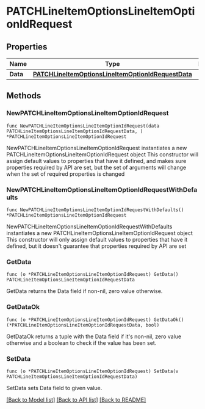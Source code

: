 # PATCHLineItemOptionsLineItemOptionIdRequest

## Properties

Name | Type | Description | Notes
------------ | ------------- | ------------- | -------------
**Data** | [**PATCHLineItemOptionsLineItemOptionIdRequestData**](PATCHLineItemOptionsLineItemOptionIdRequestData.md) |  | 

## Methods

### NewPATCHLineItemOptionsLineItemOptionIdRequest

`func NewPATCHLineItemOptionsLineItemOptionIdRequest(data PATCHLineItemOptionsLineItemOptionIdRequestData, ) *PATCHLineItemOptionsLineItemOptionIdRequest`

NewPATCHLineItemOptionsLineItemOptionIdRequest instantiates a new PATCHLineItemOptionsLineItemOptionIdRequest object
This constructor will assign default values to properties that have it defined,
and makes sure properties required by API are set, but the set of arguments
will change when the set of required properties is changed

### NewPATCHLineItemOptionsLineItemOptionIdRequestWithDefaults

`func NewPATCHLineItemOptionsLineItemOptionIdRequestWithDefaults() *PATCHLineItemOptionsLineItemOptionIdRequest`

NewPATCHLineItemOptionsLineItemOptionIdRequestWithDefaults instantiates a new PATCHLineItemOptionsLineItemOptionIdRequest object
This constructor will only assign default values to properties that have it defined,
but it doesn't guarantee that properties required by API are set

### GetData

`func (o *PATCHLineItemOptionsLineItemOptionIdRequest) GetData() PATCHLineItemOptionsLineItemOptionIdRequestData`

GetData returns the Data field if non-nil, zero value otherwise.

### GetDataOk

`func (o *PATCHLineItemOptionsLineItemOptionIdRequest) GetDataOk() (*PATCHLineItemOptionsLineItemOptionIdRequestData, bool)`

GetDataOk returns a tuple with the Data field if it's non-nil, zero value otherwise
and a boolean to check if the value has been set.

### SetData

`func (o *PATCHLineItemOptionsLineItemOptionIdRequest) SetData(v PATCHLineItemOptionsLineItemOptionIdRequestData)`

SetData sets Data field to given value.



[[Back to Model list]](../README.md#documentation-for-models) [[Back to API list]](../README.md#documentation-for-api-endpoints) [[Back to README]](../README.md)


